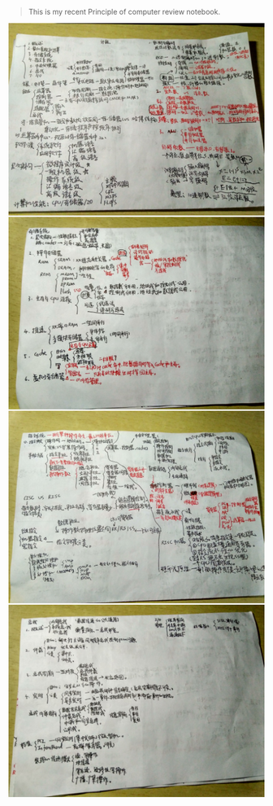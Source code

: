 > This is my recent Principle of computer review notebook.   

![1](pic/CC1.jpg)
![2](pic/CC2.jpg)
![3](pic/CC3.jpg)
![4](pic/CC4.jpg)
